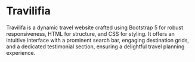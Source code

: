 # Travilifia
Travilifa is a dynamic travel website crafted using Bootstrap 5 for robust responsiveness, HTML for structure, and CSS for styling. It offers an intuitive interface with a prominent search bar, engaging destination grids, and a dedicated testimonial section, ensuring a delightful travel planning experience.
